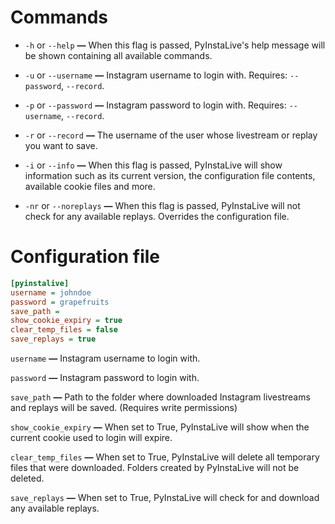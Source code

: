 # Commands


- ```-h``` or ```--help```  **—**  When this flag is passed, PyInstaLive's help message will be shown containing all available commands.

- ```-u``` or ```--username```  **—**  Instagram username to login with. Requires:  ```--password```, ```--record```.

- ```-p``` or ```--password```  **—**  Instagram password to login with. Requires:  ```--username```, ```--record```.

- ```-r``` or ```--record```  **—**  The username of the user whose livestream or replay you want to save.

- ```-i``` or ```--info```  **—**  When this flag is passed, PyInstaLive will show information such as its current version, the configuration file contents, available cookie files and more.

- ```-nr``` or ```--noreplays```  **—**  When this flag is passed, PyInstaLive will not check for any available replays. Overrides the configuration file.


# Configuration file

```ini
[pyinstalive]
username = johndoe
password = grapefruits
save_path = 
show_cookie_expiry = true
clear_temp_files = false
save_replays = true
```

```username```  **—**  Instagram username to login with.

```password```  **—**  Instagram password to login with.

```save_path```  **—**  Path to the folder where downloaded Instagram livestreams and replays will be saved. (Requires write permissions)

```show_cookie_expiry```  **—**  When set to True, PyInstaLive will show when the current cookie used to login will expire.

```clear_temp_files```  **—**  When set to True, PyInstaLive will delete all temporary files that were downloaded. Folders created by PyInstaLive will not be deleted.

```save_replays```  **—**  When set to True, PyInstaLive will check for and download any available replays.
